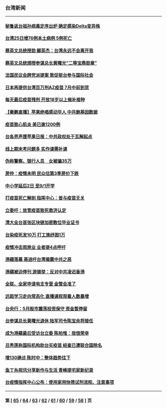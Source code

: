 ### 台湾新闻
---
#### [秘鲁返台祖孙病毒定序出炉 确定感染Delta变异株](../../pages/ncid1349361/n13046767.md) 
#### [台湾25日增76例本土病例 5例死亡](../../pages/ncid1349361/n13046697.md) 
#### [蔡英文总统授勋 郦英杰：台湾永远不会离开我](../../pages/ncid1349361/n13044889.md) 
#### [蔡英文总统颁授参谋总长黄曙光“二等宝鼎勋章”](../../pages/ncid1349361/n13046351.md) 
#### [法国民议会跨党派提案 敦促挺台参与国际社会](../../pages/ncid1349361/n13046246.md) 
#### [日本再提供台湾百万剂AZ疫苗 7月中前到货](../../pages/ncid1349361/n13046148.md) 
#### [每天最后疫苗残剂 开放18岁以上候补接种](../../pages/ncid1349361/n13046159.md) 
#### [【秦鹏直播】苹果绝唱感动华人 中共删基因数据](../../pages/ncid1349361/n13045812.md) 
#### [疫苗致心肌炎 美已逾1200例](../../pages/ncid1349361/n13045029.md) 
#### [台各界声援苹果日报：中共政权处于瓦解起点](../../pages/ncid1349361/n13044176.md) 
#### [线上期末考问题多 实作课需补课](../../pages/ncid1349361/n13045026.md) 
#### [伪称警察、银行人员　女被骗35万](../../pages/ncid1349361/n13045022.md) 
#### [房仲：疫情未明 民众估第3季房价下跌](../../pages/ncid1349361/n13044758.md) 
#### [中小学延后2日 至9/1开学](../../pages/ncid1349361/n13044756.md) 
#### [打疫苗死亡解剖 指挥中心：皆与疫苗无关](../../pages/ncid1349361/n13044764.md) 
#### [立委吁：放宽疫苗致死救济认定](../../pages/ncid1349361/n13044767.md) 
#### [清大全台首张区块链加密数位毕业证书](../../pages/ncid1349361/n13044771.md) 
#### [台染疫死发10万  打工族纾困1万](../../pages/ncid1349361/n13044937.md) 
#### [疫情冲击观旅业 业者提4点呼吁](../../pages/ncid1349361/n13044941.md) 
#### [港蘋落幕 基进吁台湾揭露中共之恶](../../pages/ncid1349361/n13044786.md) 
#### [港蘋被迫停刊 游锡堃：反对中共凌迟香港](../../pages/ncid1349361/n13044847.md) 
#### [全联、全家申请电支专营 金管会准了](../../pages/ncid1349361/n13044724.md) 
#### [远距学习走向常态化 直播课程观看人数暴增](../../pages/ncid1349361/n13044718.md) 
#### [台央行：5月股市震荡投资保守 资金暂停留](../../pages/ncid1349361/n13044711.md) 
#### [台参谋总长黄曙光退休 陆军司令陈宝余将接任](../../pages/ncid1349361/n13044709.md) 
#### [成为港蘋最后受访台立委 陈柏惟：我很荣幸](../../pages/ncid1349361/n13044707.md) 
#### [吕秀莲称国际机构助台买疫苗 经查已遭联合国除名](../../pages/ncid1349361/n13044715.md) 
#### [增130确诊 陈时中：整体趋势往下](../../pages/ncid1349361/n13044778.md) 
#### [鱼丁糸视讯分享新作与生活 青峰提宅家新纪录](../../pages/ncid1349361/n13044361.md) 
#### [台疫情指挥中心公布：使用家用快筛试剂流程、注意事项](../../pages/ncid1349361/n13044210.md) 

---
#### 第 [ [65](./65.md) / [64](./64.md) / [63](./63.md) / [62](./62.md) / [61](./61.md) / [60](./60.md) / [59](./59.md) / [58](./58.md) ] 页
